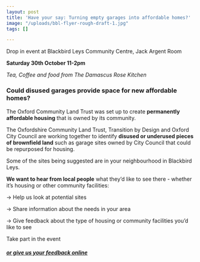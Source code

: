 ```yaml
---
layout: post
title: 'Have your say: Turning empty garages into affordable homes?'
image: "/uploads/bbl-flyer-rough-draft-1.jpg"
tags: []

---
```

Drop in event at Blackbird Leys Community Centre, Jack Argent Room

**Saturday 30th October 11-2pm**

_Tea, Coffee and food from The Damascus Rose Kitchen_

### **Could disused garages provide space for new affordable homes?**

The Oxford Community Land Trust was set up to create **permanently affordable housing** that is owned by its community.

The Oxfordshire Community Land Trust, Transition by Design and Oxford City Council are working together to identify **disused or underused pieces of brownfield land** such as garage sites owned by City Council that could be repurposed for housing.

Some of the sites being suggested are in your neighbourhood in Blackbird Leys.

**We want to hear from local people** what they’d like to see there - whether it’s housing or other community facilities:

→ Help us look at potential sites

→ Share information about the needs in your area

→ Give feedback about the type of housing or community facilities you’d like to see

Take part in the event 

##### [or give us your feedback online](https://docs.google.com/forms/d/e/1FAIpQLSeG-FHl5PZH958SVHy0BZ8fB95hO6giCBBDOXZWEO9SLnZXOg/viewform?usp=sf_link)